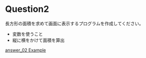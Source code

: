 # Question2

長方形の面積を求めて画面に表示するプログラムを作成してください。

* 変数を使うこと
* 縦に横をかけて面積を算出

[answer_02 Example](https://github.com/ktsuru-cw/Java_training/blob/master/Answer/answer_02.md)
